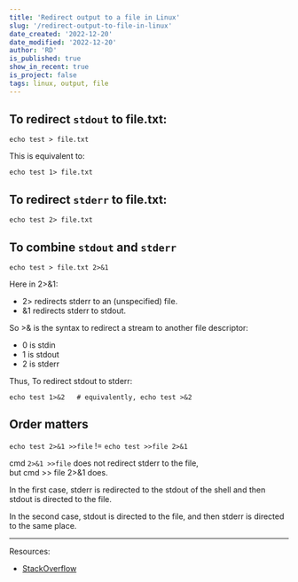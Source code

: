 ```yaml
---
title: 'Redirect output to a file in Linux'
slug: '/redirect-output-to-file-in-linux'
date_created: '2022-12-20'
date_modified: '2022-12-20'
author: 'RD'
is_published: true
show_in_recent: true
is_project: false
tags: linux, output, file
---
```


## To redirect `stdout` to file.txt:

```
echo test > file.txt
```

This is equivalent to:

```
echo test 1> file.txt
```

## To redirect `stderr` to file.txt:

```
echo test 2> file.txt
```

## To combine `stdout` and `stderr`

```
echo test > file.txt 2>&1
```

Here in 2>&1:

- 2> redirects stderr to an (unspecified) file.
- &1 redirects stderr to stdout.

So >& is the syntax to redirect a stream to another file descriptor:

- 0 is stdin
- 1 is stdout
- 2 is stderr

Thus, To redirect stdout to stderr:

```
echo test 1>&2   # equivalently, echo test >&2
```

## Order matters
`echo test 2>&1 >>file`  != `echo test >>file 2>&1 ` 

cmd `2>&1 >>file` does not redirect stderr to the file,  
but cmd >> file 2>&1 does.  

In the first case, stderr is redirected to the stdout of the shell and then stdout is directed to the file.  

In the second case, stdout is directed to the file, and then stderr is directed to the same place.  



--- 

Resources:
- [StackOverflow](https://stackoverflow.com/a/818265)